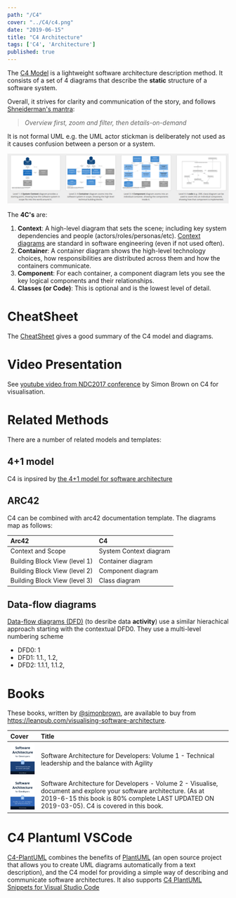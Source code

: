 ```yaml
---
path: "/C4"
cover: "../C4/c4.png"
date: "2019-06-15"
title: "C4 Architecture"
tags: ['C4', 'Architecture']
published: true
---
```



The [C4 Model](https://c4model.com/) is a lightweight software architecture description method. It consists of a set of 4 diagrams that describe the **static** structure of a software system. 

Overall, it strives for clarity and communication of the story, and follows [Shneiderman's mantra](http://www.ifp.illinois.edu/nabhcs/abstracts/shneiderman.html):
> *Overview first, zoom and filter, then details-on-demand*

It is not formal UML e.g. the UML actor stickman is deliberately not used as it causes confusion between a person or a system.

![C4](c4.png)



The **4C's** are:
1. **Context**: A high-level diagram that sets the scene; including key system dependencies
and people (actors/roles/personas/etc). [Context diagrams](https://en.wikipedia.org/wiki/System_context_diagram) are standard in software engineering (even if not used often).
2. **Container**: A container diagram shows the high-level technology choices, how responsibilities are distributed across them and how the containers communicate.
3. **Component**: For each container, a component diagram lets you see the key logical
components and their relationships.
4. **Classes (or Code)**: This is optional and is the lowest level of detail.


# CheatSheet
The [CheatSheet](http://www.codingthearchitecture.com/2017/04/27/visualising_and_documenting_software_architecture_cheat_sheets.html) gives a good summary of the C4 model and diagrams.


# Video Presentation
See [youtube video from NDC2017  conference](https://www.youtube.com/watch?v=Ym9nhVZs89o) by Simon Brown on C4 for visualisation.

# Related Methods
There are a number of related models and templates:

## 4+1 model

C4 is inpsired by [the 4+1 model for software architecture](https://en.wikipedia.org/wiki/4%2B1_architectural_view_model)


## ARC42
C4 can be combined with arc42 documentation template. The diagrams map as follows:

| Arc42         | C4        
|:------------- |:------------
| Context and Scope             | System Context diagram
| Building Block View (level 1) | Container diagram
| Building Block View (level 2) | Component diagram
| Building Block View (level 3) | Class diagram

## Data-flow diagrams
[Data-flow diagrams (DFD)](https://en.wikipedia.org/wiki/Data-flow_diagram) (to desribe data **activity**) use a similar hierachical approach starting with the contextual DFD0. They use a multi-level numbering scheme 
- DFD0: 1 
- DFD1: 1.1., 1.2, 
- DFD2: 1.1.1, 1.1.2,
 
# Books

These books, written by [@simonbrown](https://twitter.com/simonbrown), are available to buy from https://leanpub.com/visualising-software-architecture. 


| Cover         | Title        
|:------------- |:------------
| ![[Software Architecture for Developers: Volume 1 - Technical leadership and the balance with Agility](https://leanpub.com/b/software-architecture)](swarchv1.png)   |         Software Architecture for Developers: Volume 1 - Technical leadership and the balance with Agility
| ![[Software Architecture for Developers - Volume 2 - Visualise, document and explore your software architecture](https://leanpub.com/visualising-software-architecture)](swarchv2.png)    | Software Architecture for Developers - Volume 2 - Visualise, document and explore your software architecture. (As at 2019-6-15 this book is 80% complete LAST UPDATED ON 2019-03-05). C4 is covered in this book.







# C4 Plantuml VSCode 
[C4-PlantUML](https://github.com/RicardoNiepel/C4-PlantUML) combines the benefits of [PlantUML](http://plantuml.com/) (an open source project that allows you to create UML diagrams automatically from a text description), and the C4 model for providing a simple way of describing and communicate software architectures.
It also supports [C4 PlantUML Snippets for Visual Studio Code](https://github.com/RicardoNiepel/C4-PlantUML#snippets-for-visual-studio-code)



 